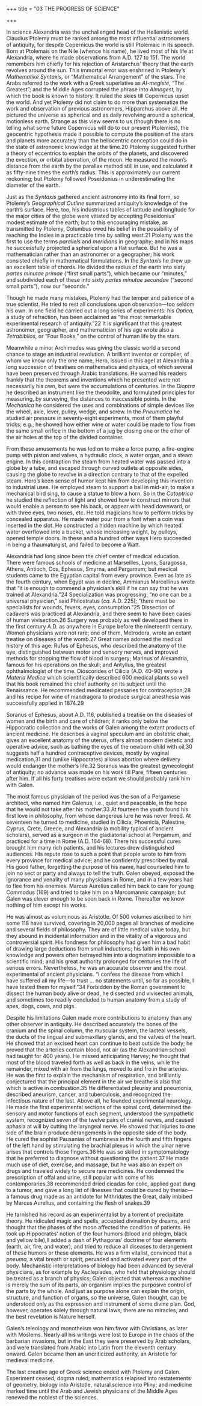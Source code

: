 +++
title = "03 THE PROGRESS OF SCIENCE"

+++

In science Alexandria was the unchallenged head of the Hellenistic world. Claudius Ptolemy must be ranked among the most influential astronomers of antiquity, for despite Copernicus the world is still Ptolemaic in its speech. Born at Ptolemais on the Nile \(whence his name\), he lived most of his life at Alexandria, where he made observations from A.D. 127 to 151. The world remembers him chiefly for his rejection of Aristarchus’ theory that the earth revolves around the sun. This immortal error was enshrined in Ptolemy’s *Mathematiké Syntaxis,* or “Mathematical Arrangement” of the stars. The Arabs referred to the work with a Greek superlative as *Al-megisté,* “The Greatest”; and the Middle Ages corrupted the phrase into *Almagest,* by which the book is known to history. It ruled the skies till Copernicus upset the world. And yet Ptolemy did not claim to do more than systematize the work and observation of previous astronomers, Hipparchus above all. He pictured the universe as spherical and as daily revolving around a spherical, motionless earth. Strange as this view seems to us \(though there is no telling what some future Copernicus will do to our present Ptolemies\), the geocentric hypothesis made it possible to compute the position of the stars and planets more accurately than the heliocentric conception could do in the state of astronomic knowledge at the time.20 Ptolemy suggested further a theory of eccentrics to explain the orbits of the planets, and discovered the evection, or orbital aberration, of the moon. He measured the moon’s distance from the earth by the parallax method still in use, and calculated it as fifty-nine times the earth’s radius. This is approximately our current reckoning; but Ptolemy followed Poseidonius in underestimating the diameter of the earth.

Just as the *Syntaxis* gathered ancient astronomy into its final form, so Ptolemy’s *Geographical Outline* summarized antiquity’s knowledge of the earth’s surface. Here, too, his industrious tables of latitude and longitude for the major cities of the globe were vitiated by accepting Poseidonius’ modest estimate of the earth; but to this encouraging mistake, as transmitted by Ptolemy, Columbus owed his belief in the possibility of reaching the Indies in a practicable time by sailing west.21 Ptolemy was the first to use the terms *parallels* and *meridians* in geography; and in his maps he successfully projected a spherical upon a flat surface. But he was a mathematician rather than an astronomer or a geographer; his work consisted chiefly in mathematical formulations. In the *Syntaxis* he drew up an excellent table of chords. He divided the radius of the earth into sixty *partes minutae primae* \(“first small parts”\), which became our “minutes,” and subdivided each of these into sixty *partes minutae secundae* \(“second small parts”\), now our “seconds.”

Though he made many mistakes, Ptolemy had the temper and patience of a true scientist. He tried to rest all conclusions upon observation—too seldom his own. In one field he carried out a long series of experiments: his *Optica,* a study of refraction, has been acclaimed as “the most remarkable experimental research of antiquity.”22 It is significant that this greatest astronomer, geographer, and mathematician of his age wrote also a *Tetrabiblios,* or “Four Books,” on the control of human life by the stars.

Meanwhile a minor Archimedes was giving the classic world a second chance to stage an industrial revolution. A brilliant inventor or compiler, of whom we know only the one name, Hero, issued in this ageI at Alexandria a long succession of treatises on mathematics and physics, of which several have been preserved through Arabic translations. He warned his readers frankly that the theorems and inventions which he presented were not necessarily his own, but were the accumulations of centuries. In the *Dioptra* he described an instrument like the theodolite, and formulated principles for measuring, by surveying, the distances to inaccessible points. In the *Mechanica* he considered the uses and combinations of simple devices like the wheel, axle, lever, pulley, wedge, and screw. In the *Pneumatica* he studied air pressure in seventy-eight experiments, most of them playful tricks; e.g., he showed how either wine or water could be made to flow from the same small orifice in the bottom of a jug by closing one or the other of the air holes at the top of the divided container.

From these amusements he was led on to make a force pump, a fire-engine pump with piston and valves, a hydraulic clock, a water organ, and a steam engine. In this contraption the steam from heated water was passed into a globe by a tube, and escaped through curved outlets at opposite sides, causing the globe to revolve in a direction contrary to that of the expelled steam. Hero’s keen sense of humor kept him from developing this invention to industrial uses. He employed steam to support a ball in mid-air, to make a mechanical bird sing, to cause a statue to blow a horn. So in the *Catoptrica* he studied the reflection of light and showed how to construct mirrors that would enable a person to see his back, or appear with head downward, or with three eyes, two noses, etc. He told magicians how to perform tricks by concealed apparatus. He made water pour from a font when a coin was inserted in the slot. He constructed a hidden machine by which heated water overflowed into a bucket, whose increasing weight, by pulleys, opened temple doors. In these and a hundred other ways Hero succeeded in being a thaumaturgist, and failed to become a Watt.

Alexandria had long since been the chief center of medical education. There were famous schools of medicine at Marseilles, Lyons, Saragossa, Athens, Antioch, Cos, Ephesus, Smyrna, and Pergamum; but medical students came to the Egyptian capital from every province. Even as late as the fourth century, when Egypt was in decline, Ammianus Marcellinus wrote that “it is enough to commend a physician’s skill if he can say that he was trained at Alexandria.”24 Specialization was progressing; “no one can be a universal physician,” said Philostratus \(*ca.* A.D. 225\); “there must be specialists for wounds, fevers, eyes, consumption.”25 Dissection of cadavers was practiced at Alexandria, and there seem to have been cases of human vivisection.26 Surgery was probably as well developed there in the first century A.D. as anywhere in Europe before the nineteenth century. Women physicians were not rare; one of them, Metrodora, wrote an extant treatise on diseases of the womb.27 Great names adorned the medical history of this age: Rufus of Ephesus, who described the anatomy of the eye, distinguished between motor and sensory nerves, and improved methods for stopping the flow of blood in surgery; Marinus of Alexandria, famous for his operations on the skull; and Antyllus, the greatest ophthalmologist of the time. Dioscorides of Cilicia \(A.D. 40-90\) wrote a *Materia Medica* which scientifically described 600 medical plants so well that his book remained the chief authority on its subject until the Renaissance. He recommended medicated pessaries for contraception;28 and his recipe for wine of mandragora to produce surgical anesthesia was successfully applied in 1874.29

Soranus of Ephesus, about A.D. 116, published a treatise on the diseases of women and the birth and care of children; it ranks only below the Hippocratic collection and the works of Galen among the extant products of ancient medicine. He describes a vaginal speculum and an obstetric chair, gives an excellent anatomy of the uterus, offers almost modern dietetic and operative advice, such as bathing the eyes of the newborn child with oil,30 suggests half a hundred contraceptive devices, mostly by vaginal medication,31 and \(unlike Hippocrates\) allows abortion where delivery would endanger the mother’s life.32 Soranus was the greatest gynecologist of antiquity; no advance was made on his work till Paré, fifteen centuries after him. If all his forty treatises were extant we should probably rank him with Galen.

The most famous physician of the period was the son of a Pergamese architect, who named him Galenus, i.e., quiet and peaceable, in the hope that he would not take after his mother.33 At fourteen the youth found his first love in philosophy, from whose dangerous lure he was never freed. At seventeen he turned to medicine, studied in Cilicia, Phoenicia, Palestine, Cyprus, Crete, Greece, and Alexandria \(a mobility typical of ancient scholars\), served as a surgeon in the gladiatorial school at Pergamum, and practiced for a time in Rome \(A.D. 164-68\). There his successful cures brought him many rich patients, and his lectures drew distinguished audiences. His repute rose to such a point that people wrote to him from every province for medical advice; and he confidently prescribed by mail. His good father, forgetting the purpose of his name, had counseled him to join no sect or party and always to tell the truth. Galen obeyed, exposed the ignorance and venality of many physicians in Rome, and in a few years had to flee from his enemies. Marcus Aurelius called him back to care for young Commodus \(169\) and tried to take him on a Marcomannic campaign; but Galen was clever enough to be soon back in Rome. Thereafter we know nothing of him except his works.

He was almost as voluminous as Aristotle. Of 500 volumes ascribed to him some 118 have survived, covering in 20,000 pages all branches of medicine and several fields of philosophy. They are of little medical value today, but they abound in incidental information and in the vitality of a vigorous and controversial spirit. His fondness for philosophy had given him a bad habit of drawing large deductions from small inductions; his faith in his own knowledge and powers often betrayed him into a dogmatism impossible to a scientific mind; and his great authority prolonged for centuries the life of serious errors. Nevertheless, he was an accurate observer and the most experimental of ancient physicians. “I confess the disease from which I have suffered all my life—to trust ... no statements until, so far as possible, I have tested them for myself.”34 Forbidden by the Roman government to dissect the human body alive or dead, he dissected and vivisected animals, and sometimes too readily concluded to human anatomy from a study of apes, dogs, cows, and pigs.

Despite his limitations Galen made more contributions to anatomy than any other observer in antiquity. He described accurately the bones of the cranium and the spinal column, the muscular system, the lacteal vessels, the ducts of the lingual and submaxillary glands, and the valves of the heart. He showed that an excised heart can continue to beat outside the body; he proved that the arteries contain blood, not air \(as the Alexandrian school had taught for 400 years\). He missed anticipating Harvey; he thought that most of the blood traveled forth as well as back in the veins, while the remainder, mixed with air from the lungs, moved to and fro in the arteries. He was the first to explain the mechanism of respiration, and brilliantly conjectured that the principal element in the air we breathe is also that which is active in combustion.35 He differentiated pleurisy and pneumonia, described aneurism, cancer, and tuberculosis, and recognized the infectious nature of the last. Above all, he founded experimental neurology. He made the first experimental sections of the spinal cord, determined the sensory and motor functions of each segment, understood the sympathetic system, recognized seven of the twelve pairs of cranial nerves, and caused aphasia at will by cutting the laryngeal nerve. He showed that injuries to one side of the brain produce derangements in the opposite side of the body. He cured the sophist Pausanias of numbness in the fourth and fifth fingers of the left hand by stimulating the brachial plexus in which the ulnar nerve arises that controls those fingers.36 He was so skilled in symptomatology that he preferred to diagnose without questioning the patient.37 He made much use of diet, exercise, and massage, but he was also an expert on drugs and traveled widely to secure rare medicines. He condemned the prescription of offal and urine, still popular with some of his contemporaries,38 recommended dried cicadas for colic, applied goat dung to a tumor, and gave a long list of illnesses that could be cured by theriac—a famous drug made as an antidote for Mithridates the Great, daily imbibed by Marcus Aurelius, and containing the flesh of snakes.39

He tarnished his record as an experimentalist by a torrent of precipitate theory. He ridiculed magic and spells, accepted divination by dreams, and thought that the phases of the moon affected the condition of patients. He took up Hippocrates’ notion of the four humors \(blood and phlegm, black and yellow bile\),II added a dash of Pythagoras’ doctrine of four elements \(earth, air, fire, and water\), and tried to reduce all diseases to derangement of these humors or these elements. He was a firm vitalist, convinced that a *pneuma,* a vital breath or spirit, pervaded and activated every part of the body. Mechanistic interpretations of biology had been advanced by several physicians, as for example by Asclepiades, who held that physiology should be treated as a branch of physics; Galen objected that whereas a machine is merely the sum of its parts, an organism implies the purposive control of the parts by the whole. And just as purpose alone can explain the origin, structure, and function of organs, so the universe, Galen thought, can be understood only as the expression and instrument of some divine plan. God, however, operates solely through natural laws; there are no miracles, and the best revelation is Nature herself.

Galen’s teleology and monotheism won him favor with Christians, as later with Moslems. Nearly all his writings were lost to Europe in the chaos of the barbarian invasions, but in the East they were preserved by Arab scholars, and were translated from Arabic into Latin from the eleventh century onward. Galen became then an uncriticized authority, an Aristotle for medieval medicine.

The last creative age of Greek science ended with Ptolemy and Galen. Experiment ceased, dogma ruled; mathematics relapsed into restatements of geometry, biology into Aristotle, natural science into Pliny; and medicine marked time until the Arab and Jewish physicians of the Middle Ages renewed the noblest of the sciences.


